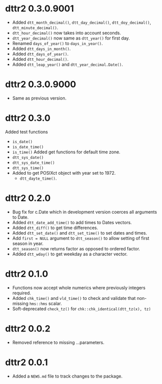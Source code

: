 # dttr2 0.3.0.9001

- Added `dtt_month_decimal()`, `dtt_day_decimal()`, `dtt_doy_decimal()`, `dtt_minute_decimal()`.
- `dtt_hour_decimal()` now takes into account seconds.
- `dtt_year_decimal()` now same as `dtt_year()` for first day.
- Renamed `days_of_year()` to `days_in_year()`.
- Added `dtt_days_in_month()`.
- Added `dtt_days_of_year()`.
- Added `dtt_hour_decimal()`.
- Added `dtt_leap_year()` and `dtt_year_decimal.Date()`.


# dttr2 0.3.0.9000

- Same as previous version.


# dttr2 0.3.0

Added test functions
  - `is_date()`
  - `is_date_time()`
  - `is_time()`
Added get functions for default time zone.
  - `dtt_sys_date()`
  - `dtt_sys_date_time()`
  - `dtt_sys_time()`
- Added to get POSIXct object with year set to 1972.
  - `dtt_dayte_time()`.

# dttr2 0.2.0

- Bug fix for c.Date which in development version coerces all arguments to Date.
- Added `dtt_date_add_time()` to add times to Dates vectors.
- Added `dtt_diff()` to get time differences.
- Added `dtt_set_date()` and `dtt_set_time()` to set dates and times.
- Add `first = NULL` argument to `dtt_season()` to allow setting of first season in year.
- `dtt_season()` now returns factor as opposed to ordered factor.
- Added `dtt_wday()` to get weekday as a character vector.

# dttr2 0.1.0

- Functions now accept whole numerics where previously integers required.
- Added `chk_time()` and `vld_time()` to check and validate that non-missing `hms::hms` scalar.
- Soft-deprecated `check_tz()` for `chk::chk_identical(dtt_tz(x), tz)`

# dttr2 0.0.2

- Removed reference to missing ...parameters.

# dttr2 0.0.1

- Added a `NEWS.md` file to track changes to the package.
